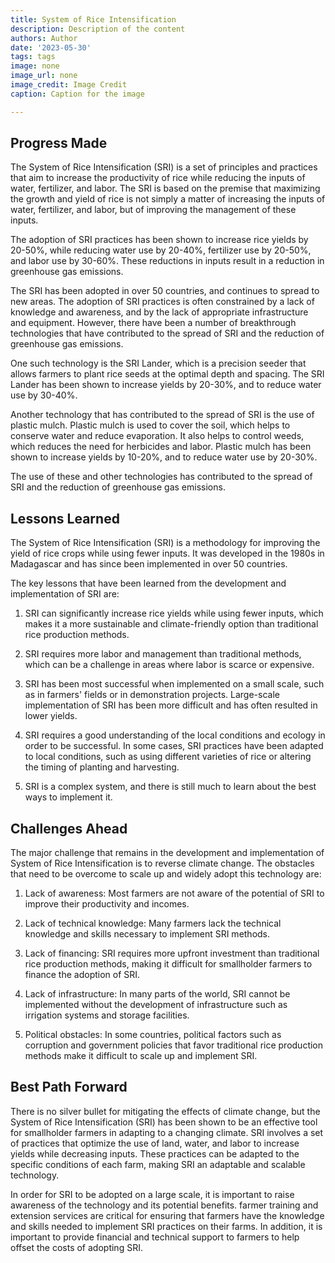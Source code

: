 ```yaml
---
title: System of Rice Intensification
description: Description of the content
authors: Author
date: '2023-05-30'
tags: tags
image: none
image_url: none
image_credit: Image Credit
caption: Caption for the image

---
```




## Progress Made

The System of Rice Intensification (SRI) is a set of principles and practices that aim to increase the productivity of rice while reducing the inputs of water, fertilizer, and labor. The SRI is based on the premise that maximizing the growth and yield of rice is not simply a matter of increasing the inputs of water, fertilizer, and labor, but of improving the management of these inputs.

The adoption of SRI practices has been shown to increase rice yields by 20-50%, while reducing water use by 20-40%, fertilizer use by 20-50%, and labor use by 30-60%. These reductions in inputs result in a reduction in greenhouse gas emissions.

The SRI has been adopted in over 50 countries, and continues to spread to new areas. The adoption of SRI practices is often constrained by a lack of knowledge and awareness, and by the lack of appropriate infrastructure and equipment. However, there have been a number of breakthrough technologies that have contributed to the spread of SRI and the reduction of greenhouse gas emissions.

One such technology is the SRI Lander, which is a precision seeder that allows farmers to plant rice seeds at the optimal depth and spacing. The SRI Lander has been shown to increase yields by 20-30%, and to reduce water use by 30-40%.

Another technology that has contributed to the spread of SRI is the use of plastic mulch. Plastic mulch is used to cover the soil, which helps to conserve water and reduce evaporation. It also helps to control weeds, which reduces the need for herbicides and labor. Plastic mulch has been shown to increase yields by 10-20%, and to reduce water use by 20-30%.

The use of these and other technologies has contributed to the spread of SRI and the reduction of greenhouse gas emissions.

## Lessons Learned

The System of Rice Intensification (SRI) is a methodology for improving the yield of rice crops while using fewer inputs. It was developed in the 1980s in Madagascar and has since been implemented in over 50 countries.

The key lessons that have been learned from the development and implementation of SRI are:

1. SRI can significantly increase rice yields while using fewer inputs, which makes it a more sustainable and climate-friendly option than traditional rice production methods.

2. SRI requires more labor and management than traditional methods, which can be a challenge in areas where labor is scarce or expensive.

3. SRI has been most successful when implemented on a small scale, such as in farmers' fields or in demonstration projects. Large-scale implementation of SRI has been more difficult and has often resulted in lower yields.

4. SRI requires a good understanding of the local conditions and ecology in order to be successful. In some cases, SRI practices have been adapted to local conditions, such as using different varieties of rice or altering the timing of planting and harvesting.

5. SRI is a complex system, and there is still much to learn about the best ways to implement it.

## Challenges Ahead

The major challenge that remains in the development and implementation of System of Rice Intensification is to reverse climate change. The obstacles that need to be overcome to scale up and widely adopt this technology are:

1) Lack of awareness: Most farmers are not aware of the potential of SRI to improve their productivity and incomes.

2) Lack of technical knowledge: Many farmers lack the technical knowledge and skills necessary to implement SRI methods.

3) Lack of financing: SRI requires more upfront investment than traditional rice production methods, making it difficult for smallholder farmers to finance the adoption of SRI.

4) Lack of infrastructure: In many parts of the world, SRI cannot be implemented without the development of infrastructure such as irrigation systems and storage facilities.

5) Political obstacles: In some countries, political factors such as corruption and government policies that favor traditional rice production methods make it difficult to scale up and implement SRI.

## Best Path Forward

There is no silver bullet for mitigating the effects of climate change, but the System of Rice Intensification (SRI) has been shown to be an effective tool for smallholder farmers in adapting to a changing climate. SRI involves a set of practices that optimize the use of land, water, and labor to increase yields while decreasing inputs. These practices can be adapted to the specific conditions of each farm, making SRI an adaptable and scalable technology.

In order for SRI to be adopted on a large scale, it is important to raise awareness of the technology and its potential benefits. farmer training and extension services are critical for ensuring that farmers have the knowledge and skills needed to implement SRI practices on their farms. In addition, it is important to provide financial and technical support to farmers to help offset the costs of adopting SRI.
